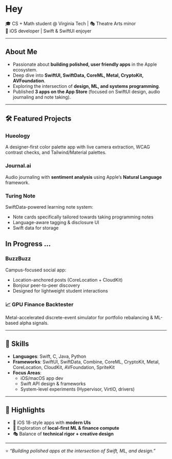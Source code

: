 # Hey

🎓 CS + Math student @ Virginia Tech | 🎭 Theatre Arts minor  
🍏 iOS developer | Swift & SwiftUI enjoyer

---

## About Me
- Passionate about **building polished, user friendly apps** in the Apple ecosystem.  
- Deep dive into **SwiftUI, SwiftData, CoreML, Metal, CryptoKit, AVFoundation**.  
- Exploring the intersection of **design, ML, and systems programming**.  
- Published **3 apps on the App Store** (focused on SwiftUI design, audio journaling and note taking).  

---

## 🛠 Featured Projects

### Hueology 
A designer-first color palette app with live camera extraction, WCAG contrast checks, and Tailwind/Material palettes.  

### Journal.ai  
Audio journaling with **sentiment analysis** using Apple’s **Natural Language** framework.   

### Turing Note  
SwiftData-powered learning note system:  
- Note cards specifically tailored towards taking programming notes
- Language-aware tagging & disclosure UI  
- Swift data for storage


## In Progress ...

###  BuzzBuzz  
Campus-focused social app:  
- Location-anchored posts (CoreLocation + CloudKit)  
- Bonjour peer-to-peer discovery  
- Designed for lightweight student interactions  

### 📈 GPU Finance Backtester  
Metal-accelerated discrete-event simulator for portfolio rebalancing & ML-based alpha signals.  

---

## 🔧 Skills
- **Languages**: Swift, C, Java, Python  
- **Frameworks**: SwiftUI, SwiftData, Combine, CoreML, CryptoKit, Metal, CoreLocation, CloudKit, AVFoundation, SpriteKit  
- **Focus Areas**:  
  - iOS/macOS app dev  
  - Swift API design & frameworks   
  - System-level experiments (Hypervisor, VirtIO, drivers)  

---

## 🌟 Highlights
- 📱 iOS 18-style apps with **modern UIs**  
- 🧠 Exploration of **local-first ML & finance compute**  
- 🎭 Balance of **technical rigor + creative design**  

---

⭐️ *“Building polished apps at the intersection of Swift, ML, and design.”*
